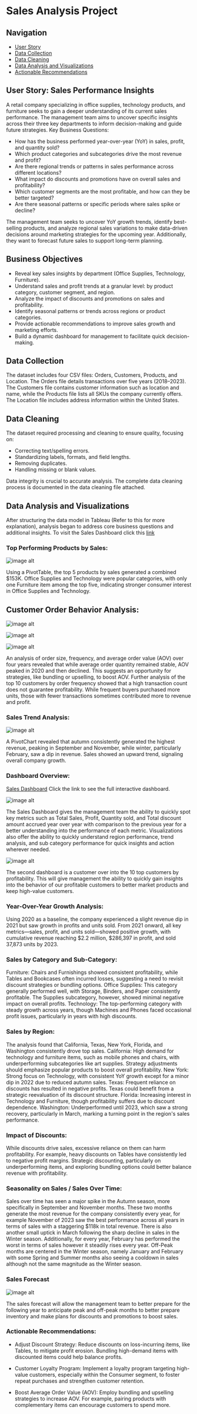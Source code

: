 # Sales Analysis Project

## Navigation
- [User Story](#user-story-sales-performance-insights)
- [Data Collection](#data-collection)
- [Data Cleaning](#data-cleaning)
- [Data Analysis and Visualizations](#data-analysis-and-visualizations)
- [Actionable Recommendations](#actionable-recommendations)

## User Story: Sales Performance Insights

A retail company specializing in office supplies, technology products, and furniture seeks to gain a deeper understanding of its current sales performance. The management team aims to uncover specific insights across their three key departments to inform decision-making and guide future strategies.
Key Business Questions:

  * How has the business performed year-over-year (YoY) in sales, profit, and quantity sold?
  * Which product categories and subcategories drive the most revenue and profit?
  * Are there regional trends or patterns in sales performance across different locations?
  * What impact do discounts and promotions have on overall sales and profitability?
  * Which customer segments are the most profitable, and how can they be better targeted?
  * Are there seasonal patterns or specific periods where sales spike or decline?

The management team seeks to uncover YoY growth trends, identify best-selling products, and analyze regional sales variations to make data-driven decisions around marketing strategies for the upcoming year. Additionally, they want to forecast future sales to support long-term planning.

## Business Objectives

  * Reveal key sales insights by department (Office Supplies, Technology, Furniture).
  * Understand sales and profit trends at a granular level: by product category, customer segment, and region.
  * Analyze the impact of discounts and promotions on sales and profitability.
  * Identify seasonal patterns or trends across regions or product categories.
  * Provide actionable recommendations to improve sales growth and marketing efforts.
  * Build a dynamic dashboard for management to facilitate quick decision-making.

## Data Collection
The dataset includes four CSV files: Orders, Customers, Products, and Location. The Orders file details transactions over five years (2018–2023). The Customers file contains customer information such as location and name, while the Products file lists all SKUs the company currently offers. The Location file includes address information within the United States.

## Data Cleaning

The dataset required processing and cleaning to ensure quality, focusing on:

  * Correcting text/spelling errors.
  * Standardizing labels, formats, and field lengths.
  * Removing duplicates.
  * Handling missing or blank values.

Data integrity is crucial to accurate analysis. The complete data cleaning process is documented in the data cleaning file attached.

## Data Analysis and Visualizations

After structuring the data model in Tableau (Refer to this for more explanation), analysis began to address core business questions and additional insights. To visit the Sales Dashboard click this [link]((https://public.tableau.com/app/profile/carlos.rivera3783/viz/SalesAnalysis_17303424800750/SalesDashboard))

### Top Performing Products by Sales:

![image alt](https://github.com/Carlos081023/Carlos-Portfolio/blob/fe47fa9c87a23b3cbb636558ac51aee2f8c3b701/Screenshot%202024-10-30%20180753.png)

Using a PivotTable, the top 5 products by sales generated a combined $153K. Office Supplies and Technology were popular categories, with only one Furniture item among the top five, indicating stronger consumer interest in Office Supplies and Technology.

## Customer Order Behavior Analysis:

![image alt](https://github.com/Carlos081023/Carlos-Portfolio/blob/fe47fa9c87a23b3cbb636558ac51aee2f8c3b701/Screenshot%202024-10-30%20181430.png)

![image alt](https://github.com/Carlos081023/Carlos-Portfolio/blob/fe47fa9c87a23b3cbb636558ac51aee2f8c3b701/Screenshot%202024-10-30%20181528.png)

![image alt](https://github.com/Carlos081023/Carlos-Portfolio/blob/fe47fa9c87a23b3cbb636558ac51aee2f8c3b701/Screenshot%202024-10-30%20183646.png)

An analysis of order size, frequency, and average order value (AOV) over four years revealed that while average order quantity remained stable, AOV peaked in 2020 and then declined. This suggests an opportunity for strategies, like bundling or upselling, to boost AOV.
Further analysis of the top 10 customers by order frequency showed that a high transaction count does not guarantee profitability. While frequent buyers purchased more units, those with fewer transactions sometimes contributed more to revenue and profit.

### Sales Trend Analysis:

![image alt](https://github.com/Carlos081023/Carlos-Portfolio/blob/fe47fa9c87a23b3cbb636558ac51aee2f8c3b701/Screenshot%202024-10-30%20203358.png)

A PivotChart revealed that autumn consistently generated the highest revenue, peaking in September and November, while winter, particularly February, saw a dip in revenue. Sales showed an upward trend, signaling overall company growth.

### Dashboard Overview:

[Sales Dashboard](https://public.tableau.com/app/profile/carlos.rivera3783/viz/SalesAnalysis_17303424800750/SalesDashboard) Click the link to see the full interactive dashboard.

![image alt](https://github.com/Carlos081023/Carlos-Portfolio/blob/fe47fa9c87a23b3cbb636558ac51aee2f8c3b701/Screenshot%202024-10-31%20183000.png)
	
The Sales Dashboard gives the management team the ability to quickly spot key metrics such as Total Sales, Profit, Quantity sold, and Total discount amount accrued year over year with comparison to the previous year for a better understanding into the performance of each metric. Visualizations also offer the ability to quickly understand region performance, trend analysis, and sub category performance for quick insights and action wherever needed.

![image alt](https://github.com/Carlos081023/Carlos-Portfolio/blob/fe47fa9c87a23b3cbb636558ac51aee2f8c3b701/Screenshot%202024-10-31%20183504.png)

The second dashboard is a customer over into the 10 top customers by profitability. This will give management the ability to quickly gain insights into the behavior of our profitable customers to better market products and keep high-value customers.

### Year-Over-Year Growth Analysis:

Using 2020 as a baseline, the company experienced a slight revenue dip in 2021 but saw growth in profits and units sold. From 2021 onward, all key metrics—sales, profit, and units sold—showed positive growth, with cumulative revenue reaching $2.2 million, $286,397 in profit, and sold 37,873 units by 2023.

### Sales by Category and Sub-Category:
Furniture: Chairs and Furnishings showed consistent profitability, while Tables and Bookcases often incurred losses, suggesting a need to revisit discount strategies or bundling options.
Office Supplies: This category generally performed well, with Storage, Binders, and Paper consistently profitable. The Supplies subcategory, however, showed minimal negative impact on overall profits.
Technology: The top-performing category with steady growth across years, though Machines and Phones faced occasional profit issues, particularly in years with high discounts.

### Sales by Region:
The analysis found that California, Texas, New York, Florida, and Washington consistently drove top sales.
California: High demand for technology and furniture items, such as mobile phones and chairs, with underperforming subcategories like art supplies. Strategy adjustments should emphasize popular products to boost overall profitability.
New York: Strong focus on Technology, with consistent YoY growth except for a minor dip in 2022 due to reduced autumn sales.
Texas: Frequent reliance on discounts has resulted in negative profits. Texas could benefit from a strategic reevaluation of its discount structure.
Florida: Increasing interest in Technology and Furniture, though profitability suffers due to discount dependence.
Washington: Underperformed until 2023, which saw a strong recovery, particularly in March, marking a turning point in the region's sales performance.

### Impact of Discounts:
While discounts drive sales, excessive reliance on them can harm profitability. For example, heavy discounts on Tables have consistently led to negative profit margins. Strategic discounting, particularly on underperforming items, and exploring bundling options could better balance revenue with profitability.

### Seasonality on Sales /  Sales Over Time:
Sales over time has seen a major spike in the Autumn season, more specifically in September and November months. These two months generate the most revenue for the company consistently every year, for example November of 2023 saw the best performance across all years in terms of sales with a staggering $118k in total revenue.
There is also another small uptick in March following the sharp decline in sales in the Winter season. Additionally, for every year, February has performed the worst in terms of sales however it steadily rises every year. 
Off-Peak months are centered in the Winter season, namely January and February with some Spring and Summer months also seeing a cooldown in sales although not the same magnitude as the Winter season.

### Sales Forecast

![image alt](https://github.com/Carlos081023/Carlos-Portfolio/blob/1d59822e097039edc8796322e22cc906a2e6f50e/Screenshot%202024-10-31%20211737.png)

The sales forecast will allow the management team to better prepare for the following year to anticipate peak and off-peak months to better prepare inventory and make plans for discounts and promotions to boost sales.

### Actionable Recommendations:

  * Adjust Discount Strategy: Reduce discounts on loss-incurring items, like Tables, to mitigate profit erosion. Bundling high-demand items with discounted items could help balance profits.

  * Customer Loyalty Program: Implement a loyalty program targeting high-value customers, especially within the Consumer segment, to foster repeat purchases and strengthen customer retention.
    
  * Boost Average Order Value (AOV): Employ bundling and upselling strategies to increase AOV. For example, pairing products with complementary items can encourage customers to spend more.
